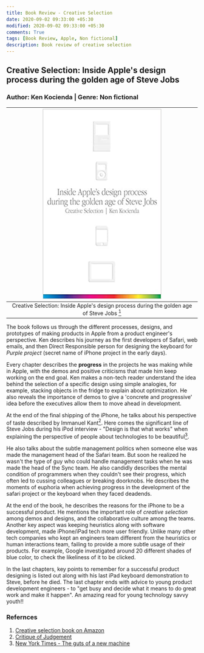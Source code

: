 ```yaml
---
title: Book Review - Creative Selection
date: 2020-09-02 09:33:00 +05:30
modified: 2020-09-02 09:33:00 +05:30
comments: True
tags: [Book Review, Apple, Non fictional]
description: Book review of creative selection
---
```


## Creative Selection: Inside Apple's design process during the golden age of Steve Jobs

### Author: Ken Kocienda | Genre: Non fictional

| ![book.jpg](/assets/img/Blogs/2020-09-02-creative_selection.jpg) |
|:--:|
| Creative Selection: Inside Apple's design process during the golden age of Steve Jobs [<sup>1</sup>][1] |

The book follows us through the different processes, designs, and prototypes of making products in Apple from a product engineer's perspective. Ken describes his journey as the first developers of Safari, web emails, and then Direct Responsible person for designing the keyboard for _Purple project_ (secret name of iPhone project in the early days).

Every chapter describes the **progress** in the projects he was making while in Apple, with the demos and positive criticisms that made him keep working on the end goal. Ken makes a non-tech reader understand the idea behind the selection of a specific design using simple analogies, for example, stacking objects in the fridge to explain about optimization. He also reveals the importance of demos to give a 'concrete and progressive' idea before the executives allow them to move ahead in development.

At the end of the final shipping of the iPhone, he talks about his perspective of taste described by Immanuel Kant[<sup>2</sup>][2]. Here comes the significant line of Steve Jobs during his iPod interview - "Design is that what works" when explaining the perspective of people about technologies to be beautiful[<sup>3</sup>][3].

He also talks about the subtle management politics when someone else was made the management head of the Safari team. But soon he realized he wasn't the type of guy who could handle management tasks when he was made the head of the Sync team. He also candidly describes the mental condition of programmers when they couldn't see their progress, which often led to cussing colleagues or breaking doorknobs. He describes the moments of euphoria when achieving progress in the development of the safari project or the keyboard when they faced deadends.

At the end of the book, he describes the reasons for the iPhone to be a successful product. He mentions the important role of *creative selection* among demos and designs, and the collaborative culture among the teams. Another key aspect was keeping heuristics along with software development, made iPhone/iPad tech more user friendly. Unlike many other tech companies who kept an engineers team different from the heuristics or human interactions team, failing to provide a more subtle usage of their products. For example, Google investigated around 20 different shades of blue color, to check the likeliness of it to be clicked.

In the last chapters, key points to remember for a successful product designing is listed out along with his last iPad keyboard demonstration to Steve, before he died. The last chapter ends with advice to young product development engineers - to "get busy and decide what it means to do great work and make it happen". An amazing read for young technology savvy youth!!

### Refernces

1. [Creative selection book on Amazon](https://www.amazon.in/Creative-Selection-Inside-Apples-Process/dp/1529004713/ref=sr_1_2?dchild=1&keywords=creative+selection&qid=1599056723&sr=8-2)
2. [Critique of Judgement](https://en.wikipedia.org/wiki/Critique_of_Judgment)
3. [New York Times - The guts of a new machine](https://www.nytimes.com/2003/11/30/magazine/the-guts-of-a-new-machine.html)

[1]: <https://www.amazon.in/Creative-Selection-Inside-Apples-Process/dp/1529004713/ref=sr_1_2?dchild=1&keywords=creative+selection&qid=1599056723&sr=8-2> "Creative selection book on Amazon"
[2]: <https://en.wikipedia.org/wiki/Critique_of_Judgment> "Critique of Judgement"
[3]: <https://www.nytimes.com/2003/11/30/magazine/the-guts-of-a-new-machine.html> "New York Times - The guts of a new machine"